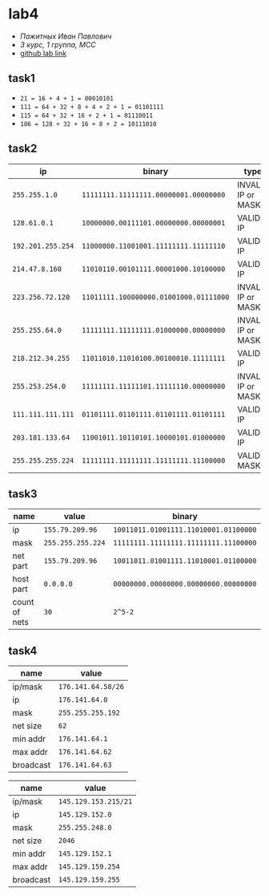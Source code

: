 # lab4

- _Пажитных Иван Павлович_
- _3 курс, 1 группа, МСС_
- [github lab link](https://github.com/Drapegnik/bsu/tree/master/networks/lab4)

## task1

- `21 = 16 + 4 + 1 = 00010101`
- `111 = 64 + 32 + 8 + 4 + 2 + 1 = 01101111`
- `115 = 64 + 32 + 16 + 2 + 1 = 01110011`
- `186 = 128 + 32 + 16 + 8 + 2 = 10111010`

## task2

| ip                | binary                                 | type               |
| ----------------- | -------------------------------------- | ------------------ |
| `255.255.1.0`     | `11111111.11111111.00000001.00000000`  | INVALID IP or MASK |
| `128.61.0.1`      | `10000000.00111101.00000000.00000001`  | VALID IP           |
| `192.201.255.254` | `11000000.11001001.11111111.11111110`  | VALID IP           |
| `214.47.8.160`    | `11010110.00101111.00001000.10100000`  | VALID IP           |
| `223.256.72.120`  | `11011111.100000000.01001000.01111000` | INVALID IP or MASK |
| `255.255.64.0`    | `11111111.11111111.01000000.00000000`  | INVALID IP or MASK |
| `218.212.34.255`  | `11011010.11010100.00100010.11111111`  | VALID IP           |
| `255.253.254.0`   | `11111111.11111101.11111110.00000000`  | INVALID IP or MASK |
| `111.111.111.111` | `01101111.01101111.01101111.01101111`  | VALID IP           |
| `203.181.133.64`  | `11001011.10110101.10000101.01000000`  | VALID IP           |
| `255.255.255.224` | `11111111.11111111.11111111.11100000`  | VALID MASK         |

## task3

| name          | value             | binary                                |
| ------------- | ----------------- | ------------------------------------- |
| ip            | `155.79.209.96`   | `10011011.01001111.11010001.01100000` |
| mask          | `255.255.255.224` | `11111111.11111111.11111111.11100000` |
| net part      | `155.79.209.96`   | `10011011.01001111.11010001.01100000` |
| host part     | `0.0.0.0`         | `00000000.00000000.00000000.00000000` |
| count of nets | `30`              | `2^5-2`                               |

## task4

| name      | value              |
| --------- | ------------------ |
| ip/mask   | `176.141.64.58/26` |
| ip        | `176.141.64.0`     |
| mask      | `255.255.255.192`  |
| net size  | `62`               |
| min addr  | `176.141.64.1`     |
| max addr  | `176.141.64.62`    |
| broadcast | `176.141.64.63`    |

| name      | value                |
| --------- | -------------------- |
| ip/mask   | `145.129.153.215/21` |
| ip        | `145.129.152.0`      |
| mask      | `255.255.248.0`      |
| net size  | `2046`               |
| min addr  | `145.129.152.1`      |
| max addr  | `145.129.159.254`    |
| broadcast | `145.129.159.255`    |
